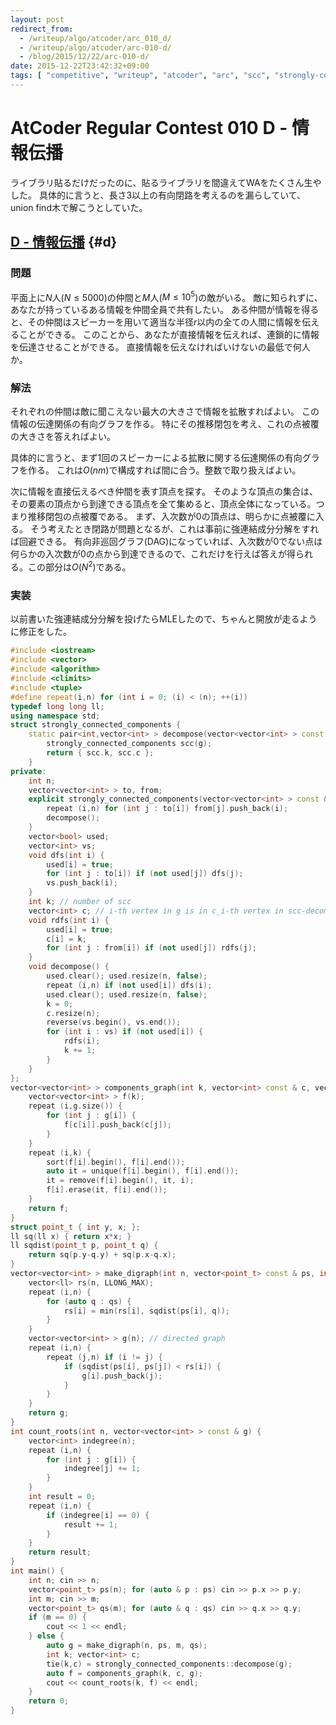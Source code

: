```yaml
---
layout: post
redirect_from:
  - /writeup/algo/atcoder/arc_010_d/
  - /writeup/algo/atcoder/arc-010-d/
  - /blog/2015/12/22/arc-010-d/
date: 2015-12-22T23:42:32+09:00
tags: [ "competitive", "writeup", "atcoder", "arc", "scc", "strongly-connected-components-decomposition", "dag", "directed-acyclic-graph", "graph" ]
---
```


# AtCoder Regular Contest 010 D - 情報伝播

ライブラリ貼るだけだったのに、貼るライブラリを間違えてWAをたくさん生やした。
具体的に言うと、長さ3以上の有向閉路を考えるのを漏らしていて、union find木で解こうとしていた。

<!-- more -->

## [D - 情報伝播](https://beta.atcoder.jp/contests/arc010/tasks/arc010_4) {#d}

### 問題

平面上に$N$人($N \le 5000$)の仲間と$M$人($M \le 10^5$)の敵がいる。
敵に知られずに、あなたが持っているある情報を仲間全員で共有したい。
ある仲間が情報を得ると、その仲間はスピーカーを用いて適当な半径$r$以内の全ての人間に情報を伝えることができる。
このことから、あなたが直接情報を伝えれば、連鎖的に情報を伝達させることができる。
直接情報を伝えなければいけないの最低で何人か。

### 解法

それぞれの仲間は敵に聞こえない最大の大きさで情報を拡散すればよい。
この情報の伝達関係の有向グラフを作る。
特にその推移閉包を考え、これの点被覆の大きさを答えればよい。

具体的に言うと、まず1回のスピーカーによる拡散に関する伝達関係の有向グラフを作る。
これは$O(nm)$で構成すれば間に合う。整数で取り扱えばよい。

次に情報を直接伝えるべき仲間を表す頂点を探す。
そのような頂点の集合は、その要素の頂点から到達できる頂点を全て集めると、頂点全体になっている。つまり推移閉包の点被覆である。
まず、入次数が$0$の頂点は、明らかに点被覆に入る。
そう考えたとき閉路が問題となるが、これは事前に強連結成分分解をすれば回避できる。
有向非巡回グラフ(DAG)になっていれば、入次数が$0$でない点は何らかの入次数が$0$の点から到達できるので、これだけを行えば答えが得られる。この部分は$O(N^2)$である。

### 実装

以前書いた強連結成分分解を投げたらMLEしたので、ちゃんと開放が走るように修正をした。

``` c++
#include <iostream>
#include <vector>
#include <algorithm>
#include <climits>
#include <tuple>
#define repeat(i,n) for (int i = 0; (i) < (n); ++(i))
typedef long long ll;
using namespace std;
struct strongly_connected_components {
    static pair<int,vector<int> > decompose(vector<vector<int> > const & g) {
        strongly_connected_components scc(g);
        return { scc.k, scc.c };
    }
private:
    int n;
    vector<vector<int> > to, from;
    explicit strongly_connected_components(vector<vector<int> > const & g) : n(g.size()), to(g), from(n) {
        repeat (i,n) for (int j : to[i]) from[j].push_back(i);
        decompose();
    }
    vector<bool> used;
    vector<int> vs;
    void dfs(int i) {
        used[i] = true;
        for (int j : to[i]) if (not used[j]) dfs(j);
        vs.push_back(i);
    }
    int k; // number of scc
    vector<int> c; // i-th vertex in g is in c_i-th vertex in scc-decomposed g
    void rdfs(int i) {
        used[i] = true;
        c[i] = k;
        for (int j : from[i]) if (not used[j]) rdfs(j);
    }
    void decompose() {
        used.clear(); used.resize(n, false);
        repeat (i,n) if (not used[i]) dfs(i);
        used.clear(); used.resize(n, false);
        k = 0;
        c.resize(n);
        reverse(vs.begin(), vs.end());
        for (int i : vs) if (not used[i]) {
            rdfs(i);
            k += 1;
        }
    }
};
vector<vector<int> > components_graph(int k, vector<int> const & c, vector<vector<int> > const & g) {
    vector<vector<int> > f(k);
    repeat (i,g.size()) {
        for (int j : g[i]) {
            f[c[i]].push_back(c[j]);
        }
    }
    repeat (i,k) {
        sort(f[i].begin(), f[i].end());
        auto it = unique(f[i].begin(), f[i].end());
        it = remove(f[i].begin(), it, i);
        f[i].erase(it, f[i].end());
    }
    return f;
}
struct point_t { int y, x; };
ll sq(ll x) { return x*x; }
ll sqdist(point_t p, point_t q) {
    return sq(p.y-q.y) + sq(p.x-q.x);
}
vector<vector<int> > make_digraph(int n, vector<point_t> const & ps, int m, vector<point_t> const & qs) {
    vector<ll> rs(n, LLONG_MAX);
    repeat (i,n) {
        for (auto q : qs) {
            rs[i] = min(rs[i], sqdist(ps[i], q));
        }
    }
    vector<vector<int> > g(n); // directed graph
    repeat (i,n) {
        repeat (j,n) if (i != j) {
            if (sqdist(ps[i], ps[j]) < rs[i]) {
                g[i].push_back(j);
            }
        }
    }
    return g;
}
int count_roots(int n, vector<vector<int> > const & g) {
    vector<int> indegree(n);
    repeat (i,n) {
        for (int j : g[i]) {
            indegree[j] += 1;
        }
    }
    int result = 0;
    repeat (i,n) {
        if (indegree[i] == 0) {
            result += 1;
        }
    }
    return result;
}
int main() {
    int n; cin >> n;
    vector<point_t> ps(n); for (auto & p : ps) cin >> p.x >> p.y;
    int m; cin >> m;
    vector<point_t> qs(m); for (auto & q : qs) cin >> q.x >> q.y;
    if (m == 0) {
        cout << 1 << endl;
    } else {
        auto g = make_digraph(n, ps, m, qs);
        int k; vector<int> c;
        tie(k,c) = strongly_connected_components::decompose(g);
        auto f = components_graph(k, c, g);
        cout << count_roots(k, f) << endl;
    }
    return 0;
}
```
